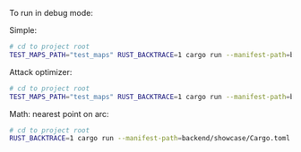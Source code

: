To run in debug mode:

Simple:

```bash
# cd to project root
TEST_MAPS_PATH="test_maps" RUST_BACKTRACE=1 cargo run --manifest-path=backend/showcase/Cargo.toml --bin=simple
```

Attack optimizer:

```bash
# cd to project root
TEST_MAPS_PATH="test_maps" RUST_BACKTRACE=1 cargo run --manifest-path=backend/showcase/Cargo.toml --bin=attack-optimizer
```

Math: nearest point on arc:

```bash
# cd to project root
RUST_BACKTRACE=1 cargo run --manifest-path=backend/showcase/Cargo.toml --bin=nearest-point-on-arc
```
